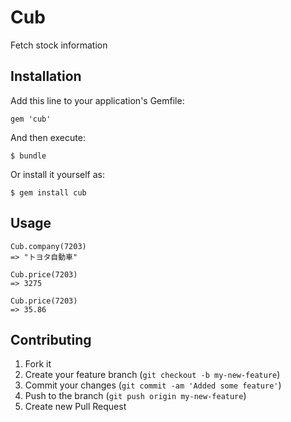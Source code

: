 # Cub

Fetch stock information

## Installation

Add this line to your application's Gemfile:

    gem 'cub'

And then execute:

    $ bundle

Or install it yourself as:

    $ gem install cub

## Usage

    Cub.company(7203)
    => "トヨタ自動車"

    Cub.price(7203)
    => 3275

    Cub.price(7203)
    => 35.86

## Contributing

1. Fork it
2. Create your feature branch (`git checkout -b my-new-feature`)
3. Commit your changes (`git commit -am 'Added some feature'`)
4. Push to the branch (`git push origin my-new-feature`)
5. Create new Pull Request
